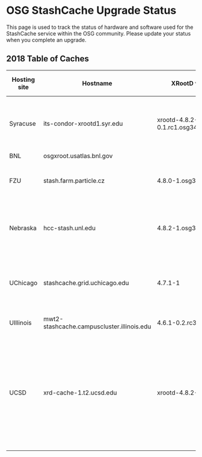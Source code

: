 # OSG StashCache Upgrade Status

This page is used to track the status of hardware and software used for the StashCache service within the OSG community. Please update your status when you complete an upgrade.


## 2018 Table of Caches

| **Hosting site** | **Hostname** | **XRootD version** | **OS** | **CPU** | **RAM** | **Disk (cache) space** | **Disk configuration** | **Connectivity** | **Notes** | **Last update** |
|------------------|--------------|--------------------|--------|---------|---------|------------------------|------------------------|------------------|-----------|-----------------|
| Syracuse | its-condor-xrootd1.syr.edu | xrootd-4.8.2-0.1.rc1.osg34.el7.x86_64 | CentOS 7.2.1511   | Intel(R) Xeon(R) CPU E7-8890 v4 @ 2.20GHz (8 cores) | 65GB  | 16TB  |   | 10Gbps |   | 05-01-2018  |
| BNL | osgxroot.usatlas.bnl.gov |   |   |   |   |   |   |   |   |   |
| FZU | stash.farm.particle.cz | 4.8.0-1.osg34 | CentOS 7.4.1708 | 2x Xeon(R) E5-2630 v4 @2.20GHz  | 128GB  | 30TB  | 5x8TB, RAID-Z1, ZFS, 1TB NVMe Cache | 10Gbps | Container | 2-2-2018  |
| Nebraska | hcc-stash.unl.edu | 4.8.2-1.osg34  | CentOS 7.4.1708  | 2x (8 core) Intel(R) Xeon(R) Gold 6134 CPU @ 3.20GHz | 394GB | ~1.5TB | NVMe | 40Gbps  |  | 05-01-2018 |
| UChicago | stashcache.grid.uchicago.edu  | 4.7.1-1 | SL 7.3  | 2x Xeon(R) E5440 @2.83GHz | 32GB | 60TB | 5x 12TB arrays, RAID6, XFS, bound with oss.space | 2x10Gbps | Old dCache node, probably not optimally tuned for XRootD | 11-07-2017 |
| UIllinois | mwt2-stashcache.campuscluster.illinois.edu | 4.6.1-0.2.rc3.osg33 |   | VM 4CPUS | 16GB | 100TB | GPFS on DDN via FDR IB | 10Gbps |   | 04-28-2017 |
| UCSD | xrd-cache-1.t2.ucsd.edu | xrootd-4.8.2-1.osg34 | CentOS 6.8 | 2x Xeon(R) E5-2650 v3 @2.30GHz w/HT (40 cores total) | 128GB | 21.8TB | 6x 3.6TB, XFS, individual disks bound with oss.space | 10Gbps  | The same machine runs hdfs-healing xrootd cache on another set of 6 independent disks. We can move more disks to StashCache if needed. | 10-28-2016 |
